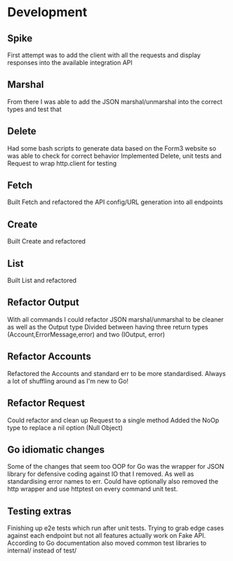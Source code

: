 # Development

## Spike
First attempt was to add the client with all the requests and display responses into the available integration API

## Marshal
From there I was able to add the JSON marshal/unmarshal into the correct types and test that

## Delete
Had some bash scripts to generate data based on the Form3 website so was able to check for correct behavior
Implemented Delete, unit tests and Request to wrap http.client for testing

## Fetch
Built Fetch and refactored the API config/URL generation into all endpoints

## Create
Built Create and refactored

## List 
Built List and refactored

## Refactor Output
With all commands I could refactor JSON marshal/unmarshal to be cleaner as well as the Output type
Divided between having three return types (Account,ErrorMessage,error) and two (IOutput, error)

## Refactor Accounts
Refactored the Accounts and standard err to be more standardised. Always a lot of shuffling around as I'm new to Go!

## Refactor Request
Could refactor and clean up Request to a single method
Added the NoOp type to replace a nil option (Null Object)

## Go idiomatic changes
Some of the changes that seem too OOP for Go was the wrapper for JSON library for defensive coding against IO that I removed.
As well as standardising error names to err.
Could have optionally also removed the http wrapper and use httptest on every command unit test.

## Testing extras
Finishing up e2e tests which run after unit tests. 
Trying to grab edge cases against each endpoint but not all features actually work on Fake API.
According to Go documentation also moved common test libraries to internal/ instead of test/


  
